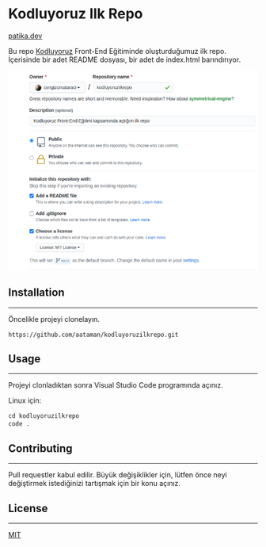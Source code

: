 # **Kodluyoruz Ilk Repo**

[patika.dev](https://www.patika.dev/tr)

Bu repo [Kodluyoruz](https://kodluyoruz.org) Front-End Eğitiminde oluşturduğumuz ilk repo. İçerisinde bir adet README dosyası, bir adet de index.html barındırıyor.

![Image](https://github.com/Kodluyoruz/taskforce/blob/main/git/odev1/figures/github.png?raw=true)


## Installation
--------------------

Öncelikle projeyi clonelayın.

```
https://github.com/aataman/kodluyoruzilkrepo.git
```


## Usage
-----------------------
Projeyi clonladıktan sonra Visual Studio Code programında açınız.

Linux için:
```
cd kodluyoruzilkrepo
code .
```


## Contributing
------------------------
Pull requestler kabul edilir. Büyük değişiklikler için, lütfen önce neyi değiştirmek istediğinizi tartışmak için bir konu açınız.



## License
--------------------------

[MIT](https://choosealicense.com/licenses/mit/)

